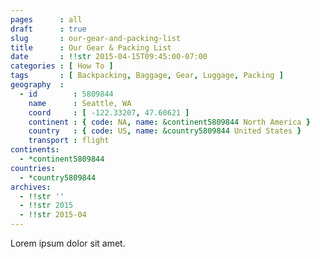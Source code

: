 ```yaml
---
pages      : all
draft      : true
slug       : our-gear-and-packing-list
title      : Our Gear & Packing List
date       : !!str 2015-04-15T09:45:00-07:00
categories : [ How To ]
tags       : [ Backpacking, Baggage, Gear, Luggage, Packing ]
geography  :
  - id        : 5809844
    name      : Seattle, WA
    coord     : [ -122.33207, 47.60621 ]
    continent : { code: NA, name: &continent5809844 North America }
    country   : { code: US, name: &country5809844 United States }
    transport : flight
continents:
  - *continent5809844
countries:
  - *country5809844
archives:
  - !!str ''
  - !!str 2015
  - !!str 2015-04
---
```


Lorem ipsum dolor sit amet.